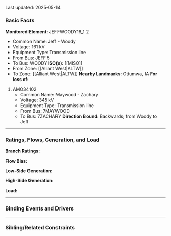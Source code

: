 Last updated: 2025-05-14
### Basic Facts
**Monitored Element:** JEFFWOODY16_1 2
- Common Name: Jeff - Woody
- Voltage: 161 kV
- Equipment Type: Transmission line
- From Bus: JEFF 5
- To Bus: WOODY
**ISO(s):** [[MISO]]
- From Zone: [[Alliant West|ALTW]]
- To Zone: [[Alliant West|ALTW]]
**Nearby Landmarks:** Ottumwa, IA
**For loss of:**
1. AMO34102
    - Common Name: Maywood - Zachary
    - Voltage: 345 kV
	- Equipment Type: Transmission line
    - From Bus: 7MAYWOOD
    - To Bus: 7ZACHARY
**Direction Bound:** Backwards; from Woody to Jeff
---
### Ratings, Flows, Generation, and Load
**Branch Ratings:**

**Flow Bias:**

**Low-Side Generation:**

**High-Side Generation:**

**Load:**

---
### Binding Events and Drivers

---
### Sibling/Related Constraints

